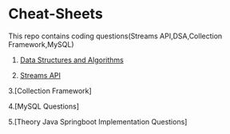 # Cheat-Sheets
This repo contains coding questions(Streams API,DSA,Collection Framework,MySQL)

1. [Data Structures and Algorithms](docs)

2. [Streams API]()

3.[Collection Framework]

4.[MySQL Questions]

5.[Theory Java Springboot Implementation Questions]
